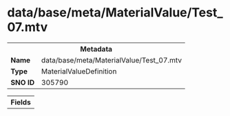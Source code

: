 <h1>data/base/meta/MaterialValue/Test_07.mtv</h1><table><tr><th colspan="100%">Metadata</th></tr><tr><td><b>Name</b></td><td>data/base/meta/MaterialValue/Test_07.mtv</td></tr><tr><td><b>Type</b></td><td>MaterialValueDefinition</td></tr><tr><td><b>SNO ID</b></td><td>305790</td></tr></table>

<table><tr><th colspan="100%">Fields</th></tr></table>

